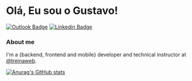 # Olá, Eu sou o Gustavo!

[![Outlook Badge](https://img.shields.io/badge/Microsoft_Outlook-0078D4?style=for-the-badge&logo=microsoft-outlook&logoColor=white)](gustavo_henriquedepaula@hotmail.com)
[![Linkedin Badge](https://img.shields.io/badge/LinkedIn-0077B5?style=for-the-badge&logo=linkedin&logoColor=white)](https://www.linkedin.com/in/gustavo-h-a-de-paula/)

### About me
I'm a {backend, frontend and mobile} developer and technical instructor at [@treinaweb](https://www.treinaweb.com.br/).

[![Anurag's GitHub stats](https://github-readme-stats.vercel.app/api?username=GustavoHenriqueP&show_icons=true&theme=onedark)]([https://github.com/anuraghazra/github-readme-stats](https://github.com/GustavoHenriqueP))
